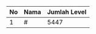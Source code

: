 | No | Nama            | Jumlah Level |
|----|-----------------|--------------|
| 1  | #    |    5447        |
